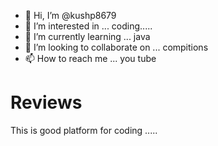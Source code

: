 - 👋 Hi, I’m @kushp8679
- 👀 I’m interested in ... coding.....
- 🌱 I’m currently learning ... java 
- 💞️ I’m looking to collaborate on ... compitions
- 📫 How to reach me ... you tube
# Reviews 
This is good platform for coding .....

<!---
kushp8679/kushp8679 is a ✨ special ✨ repository because its `README.md` (this file) appears on your GitHub profile.
You can click the Preview link to take a look at your changes.
--->
